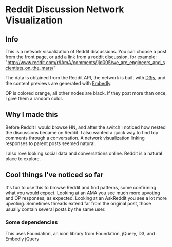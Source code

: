 # Reddit Discussion Network Visualization
## Info
This is a network visualization of Reddit discussions.  You can choose a post
from the front page, or add a link from a reddit discussion, for example:
"http://www.reddit.com/r/IAmA/comments/1jd005/we_are_engineers_and_scientists_on_the_mars/"

The data is obtained from the Reddit API, the network is built with
[D3js](http://d3js.org/), and
the content previews are generated with
[Embedly](https://github.com/embedly/embedly-jquery).

OP is colored orange, all other nodes are black. If they post more than once, I
give them a random color.

## Why I made this
Before Reddit I would browse HN, and after the switch I noticed how nested the
discussions became on Reddit.  I also wanted a quick way to find top comments
through a conversation.  A network visualization linking responses to parent
posts seemed natural.

I also love looking social data and conversations online. Reddit is a natural
place to explore.

## Cool things I've noticed so far
It's fun to use this to browse Reddit and find patterns, some confirming what
you would expect.  Looking at an AMA you see much more upvoting and OP responses, as expected.
Looking at an AskReddit you see a lot more upvoting.  Sometimes threads extend
far from the original post, those usually contain several posts by the same
user.

### Some dependencies
This uses Foundation, an icon library from Foundation, jQuery, D3, and Embedly jQuery
